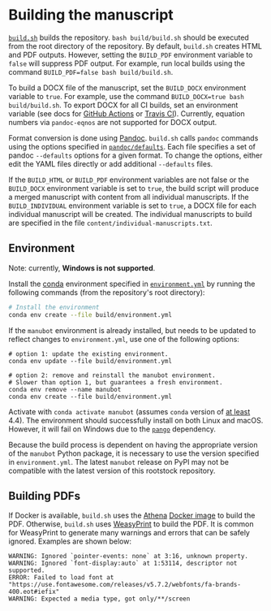 # Building the manuscript

[`build.sh`](build.sh) builds the repository.
`bash build/build.sh` should be executed from the root directory of the repository.
By default, `build.sh` creates HTML and PDF outputs.
However, setting the `BUILD_PDF` environment variable to `false` will suppress PDF output.
For example, run local builds using the command `BUILD_PDF=false bash build/build.sh`.

To build a DOCX file of the manuscript, set the `BUILD_DOCX` environment variable to `true`.
For example, use the command `BUILD_DOCX=true bash build/build.sh`.
To export DOCX for all CI builds, set an environment variable (see docs for [GitHub Actions](https://help.github.com/en/actions/automating-your-workflow-with-github-actions/using-environment-variables) or [Travis CI](https://docs.travis-ci.com/user/environment-variables/#Defining-Variables-in-Repository-Settings)).
Currently, equation numbers via `pandoc-eqnos` are not supported for DOCX output.

Format conversion is done using [Pandoc](https://pandoc.org/MANUAL.html).
`build.sh` calls `pandoc` commands using the options specified in [`pandoc/defaults`](pandoc/defaults).
Each file specifies a set of pandoc `--defaults` options for a given format.
To change the options, either edit the YAML files directly or add additional `--defaults` files.

If the `BUILD_HTML` or `BUILD_PDF` environment variables are not false or the `BUILD_DOCX` environment variable is set to `true`, the build script will produce a merged manuscript with content from all individual manuscripts.
If the `BUILD_INDIVIDUAL` environment variable is set to `true`, a DOCX file for each individual manuscript will be created.
The individual manuscripts to build are specified in the file `content/individual-manuscripts.txt`.

## Environment

Note: currently, **Windows is not supported**.

Install the [conda](https://conda.io) environment specified in [`environment.yml`](environment.yml) by running the following commands
(from the repository's root directory):

```sh
# Install the environment
conda env create --file build/environment.yml
```

If the `manubot` environment is already installed, but needs to be updated to reflect changes to `environment.yml`, use one of the following options:

```shell
# option 1: update the existing environment.
conda env update --file build/environment.yml

# option 2: remove and reinstall the manubot environment.
# Slower than option 1, but guarantees a fresh environment.
conda env remove --name manubot
conda env create --file build/environment.yml
```

Activate with `conda activate manubot` (assumes `conda` version of [at least](https://github.com/conda/conda/blob/9d759d8edeb86569c25f6eb82053f09581013a2a/CHANGELOG.md#440-2017-12-20) 4.4).
The environment should successfully install on both Linux and macOS.
However, it will fail on Windows due to the [`pango`](https://anaconda.org/conda-forge/pango) dependency.

Because the build process is dependent on having the appropriate version of the `manubot` Python package,
it is necessary to use the version specified in `environment.yml`.
The latest `manubot` release on PyPI may not be compatible with the latest version of this rootstock repository.

## Building PDFs

If Docker is available, `build.sh` uses the [Athena](https://www.athenapdf.com/) [Docker image](https://hub.docker.com/r/arachnysdocker/athenapdf) to build the PDF.
Otherwise, `build.sh` uses [WeasyPrint](https://weasyprint.org/) to build the PDF.
It is common for WeasyPrint to generate many warnings and errors that can be safely ignored.
Examples are shown below:

```text
WARNING: Ignored `pointer-events: none` at 3:16, unknown property.
WARNING: Ignored `font-display:auto` at 1:53114, descriptor not supported.
ERROR: Failed to load font at "https://use.fontawesome.com/releases/v5.7.2/webfonts/fa-brands-400.eot#iefix"
WARNING: Expected a media type, got only/**/screen
```

